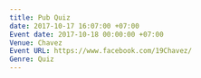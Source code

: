 ```yaml
---
title: Pub Quiz
date: 2017-10-17 16:07:00 +07:00
Event date: 2017-10-18 00:00:00 +07:00
Venue: Chavez
Event URL: https://www.facebook.com/19Chavez/
Genre: Quiz
---
```


